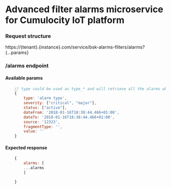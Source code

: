 # Advanced filter alarms microservice  for Cumulocity IoT platform

### Request structure  

https://{tenant}.{instance}.com/service/bsk-alarms-filters/alarms?{...params}  

### /alarms endpoint 

#### Available params
```js
    // type could be used as type_* and will retrieve all the alarms which his type match with "type_" at the start
    {
        type: 'alarm type',
        severity: ["critical", "major"],
        status: ["active"],
        dateFrom: '2018-01-16T18:38:44.466+01:00',
        dateTo: '2018-01-16T18:38:44.466+01:00',
        source: '12323',
        fragmentType: '',
        value: ''
    }
```
#### Expected response  
```js
    {
        alarms: [
        ...alarms
        ]

    }
```
